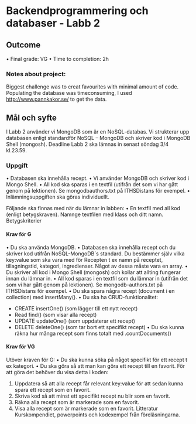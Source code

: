 # Backendprogrammering och databaser - Labb 2

## Outcome

• Final grade: VG
• Time to completion: 2h

### Notes about project:

Biggest challenge was to creat favourites with minimal amount of code. Populating the database was timeconsuming, I used http://www.pannkakor.se/ to get the data.

## Mål och syfte

I Labb 2 använder vi MongoDB som är en NoSQL-databas. Vi strukterar upp databasen enligt
standardför NoSQL – MongoDB och skriver kod i MongoDB Shell (mongosh).
Deadline
Labb 2 ska lämnas in senast söndag 3/4 kl.23.59.

### Uppgift

• Databasen ska innehålla recept.
• Vi använder MongoDB och skriver kod i Mongo Shell.
• All kod ska sparas i en textfil (utifrån det som vi har gått genom på lektionen). Se mongodbauthors.txt på ITHSDistans för exempel.
• Inlämningsuppgiften ska göras individuellt.

Följande ska finnas med när du lämnar in labben:
• En textfil med all kod (enligt betygskraven). Namnge textfilen med klass och ditt namn.
Betygskriterier

#### Krav för G

• Du ska använda MongoDB.
• Databasen ska innehålla recept och du skriver kod utifrån NoSQL-MongoDB´s standard.
Du bestämmer själv vilka key:value som ska vara med för Recepten t ex namn på receptet,
tillagningstid, kategori, ingredienser. Något av dessa måste vara en array.
• Du skriver all kod i Mongo Shell (mongosh) och kollar att allting fungerar innan du lämnar in.
• All kod sparas i en textfil som du lämnar in (utifrån det som vi har gått genom på lektionen).
Se mongodb-authors.txt på ITHSDistans för exempel.
• Du ska spara några recept (document i en collection) med insertMany().
• Du ska ha CRUD-funktionalitet:

- CREATE insertOne() (som lägger till ett nytt recept)
- Read find() (som visar alla recept)
- UPDATE updateOne() (som uppdaterar ett recept)
- DELETE deleteOne() (som tar bort ett specifikt recept)
  • Du ska kunna räkna hur många recept som finns totalt med .countDocuments()

#### Krav för VG

Utöver kraven för G:
• Du ska kunna söka på något specifikt för ett recept t ex kategori.
• Du ska göra så att man kan göra ett recept till en favorit.
För att göra det behöver du visa detta i koden:

1. Uppdatera så att alla recept får relevant key:value för att sedan kunna spara ett recept
   som en favorit.
2. Skriva kod så att minst ett specifikt recept nu blir som en favorit.
3. Räkna alla recept som är markerade som en favorit.
4. Visa alla recept som är markerade som en favorit.
   Litteratur
   Kurskompendiet, powerpoints och kodexempel från föreläsningarna.
